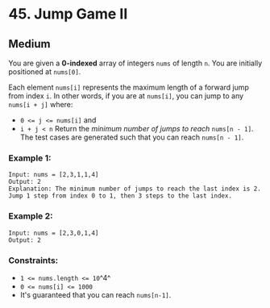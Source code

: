 # 45. Jump Game II

## Medium

You are given a **0-indexed** array of integers `nums` of length `n`. You are initially positioned at `nums[0]`.

Each element `nums[i]` represents the maximum length of a forward jump from index `i`. In other words, if you are at `nums[i]`, you can jump to any `nums[i + j]` where:

- `0 <= j <= nums[i]` and
- `i + j < n`
Return the *minimum number of jumps to reach* `nums[n - 1]`. The test cases are generated such that you can reach `nums[n - 1]`.

### Example 1:

```console
Input: nums = [2,3,1,1,4]
Output: 2
Explanation: The minimum number of jumps to reach the last index is 2. Jump 1 step from index 0 to 1, then 3 steps to the last index.
```

### Example 2:

```console
Input: nums = [2,3,0,1,4]
Output: 2
```

### Constraints:

- `1 <= nums.length <= 10`^4^
- `0 <= nums[i] <= 1000`
- It's guaranteed that you can reach `nums[n-1]`.